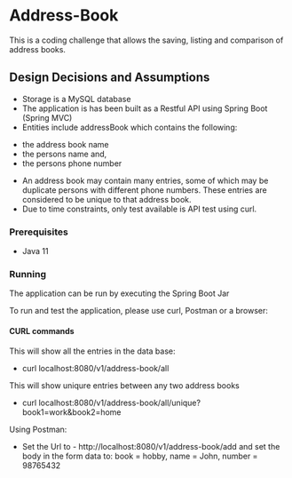 # Address-Book
This is a coding challenge that allows the saving, listing and comparison of address books.

## Design Decisions and Assumptions
- Storage is a MySQL database
- The application is has been built as a Restful API using Spring Boot (Spring MVC)
- Entities include addressBook which contains the following:
 * the address book name
 * the persons name and,
 * the persons phone number
- An address book may contain many entries, some of which may be duplicate persons with different phone numbers. These entries are considered to be unique to that address book.
- Due to time constraints, only test available is API test using curl.

### Prerequisites
- Java 11

### Running
The application can be run by executing the Spring Boot Jar

To run and test the application, please use curl, Postman or a browser:

#### CURL commands
This will show all the entries in the data base:
* curl localhost:8080/v1/address-book/all

This will show uniqure entries between any two address books
* curl localhost:8080/v1/address-book/all/unique?book1=work&book2=home

Using Postman:
* Set the Url to - http://localhost:8080/v1/address-book/add
and set the body in the form data to: book = hobby, name = John, number = 98765432
